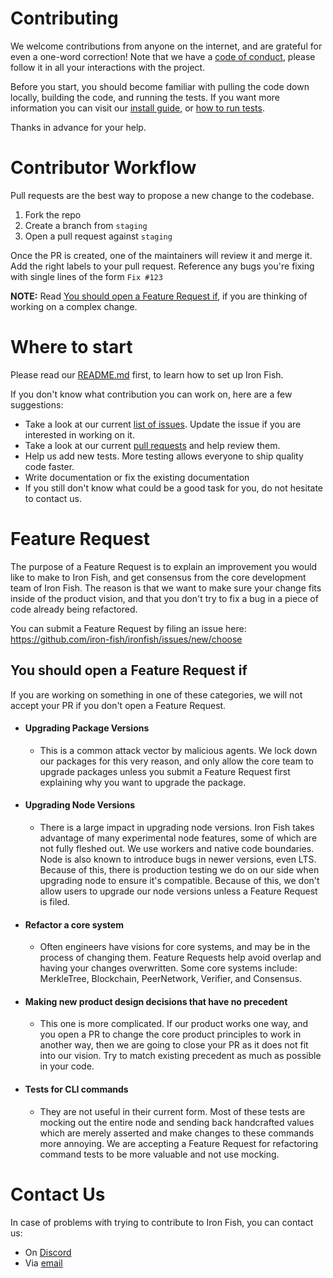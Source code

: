 # Contributing

We welcome contributions from anyone on the internet, and are grateful for even a one-word correction! Note that we have a [code of conduct](./CODE_OF_CONDUCT.md), please follow it in all your interactions with the project.

Before you start, you should become familiar with pulling the code down locally, building the code, and running the tests. If you want more information you can visit our [install guide](https://github.com/iron-fish/ironfish#install), or [how to run tests](https://github.com/iron-fish/ironfish#running-tests).

Thanks in advance for your help.

# Contributor Workflow

Pull requests are the best way to propose a new change to the codebase.

1. Fork the repo
1. Create a branch from `staging`
1. Open a pull request against `staging`

Once the PR is created, one of the maintainers will review it and merge it. Add the right labels to your pull request. Reference any bugs you're fixing with single lines of the form `Fix #123`

**NOTE:** Read [You should open a Feature Request if](#you-should-open-a-feature-request-if), if you are thinking of working on a complex change.

# Where to start

Please read our [README.md](./README.md) first, to learn how to set up Iron Fish.

If you don't know what contribution you can work on, here are a few suggestions:
* Take a look at our current [list of issues](https://github.com/iron-fish/ironfish/issues?q=is%3Aopen+is%3Aissue+label%3Averified). Update the issue if you are interested in working on it.
* Take a look at our current [pull requests](https://github.com/iron-fish/ironfish/pulls) and help review them.
* Help us add new tests. More testing allows everyone to ship quality code faster.
* Write documentation or fix the existing documentation
* If you still don't know what could be a good task for you, do not hesitate to contact us.

# Feature Request

The purpose of a Feature Request is to explain an improvement you would like to make to Iron Fish, and get consensus from the core development team of Iron Fish. The reason is that we want to make sure your change fits inside of the product vision, and that you don't try to fix a bug in a piece of code already being refactored.

You can submit a Feature Request by filing an issue here: https://github.com/iron-fish/ironfish/issues/new/choose

## You should open a Feature Request if

If you are working on something in one of these categories, we will not accept your PR if you don't open a Feature Request.

 - #### Upgrading Package Versions
   - This is a common attack vector by malicious agents. We lock down our packages for this very reason, and only allow the core team to upgrade packages unless you submit a Feature Request first explaining why you want to upgrade the package.
 - #### Upgrading Node Versions
   - There is a large impact in upgrading node versions. Iron Fish takes advantage of many experimental node features, some of which are not fully fleshed out. We use workers and native code boundaries. Node is also known to introduce bugs in newer versions, even LTS. Because of this, there is production testing we do on our side when upgrading node to ensure it's compatible. Because of this, we don't allow users to upgrade our node versions unless a Feature Request is filed.
 - #### Refactor a core system
   - Often engineers have visions for core systems, and may be in the process of changing them. Feature Requests help avoid overlap and having your changes overwritten. Some core systems include: MerkleTree, Blockchain, PeerNetwork, Verifier, and Consensus.
 - #### Making new product design decisions that have no precedent
   - This one is more complicated. If our product works one way, and you open a PR to change the core product principles to work in another way, then we are going to close your PR as it does not fit into our vision. Try to match existing precedent as much as possible in your code.
 - #### Tests for CLI commands
   - They are not useful in their current form. Most of these tests are mocking out the entire node and sending back handcrafted values which are merely asserted and make changes to these commands more annoying. We are accepting a Feature Request for refactoring command tests to be more valuable and not use mocking.


# Contact Us

In case of problems with trying to contribute to Iron Fish, you can contact us:
* On [Discord](https://discord.gg/ironfish)
* Via [email](mailto:contact@ironfish.network)

